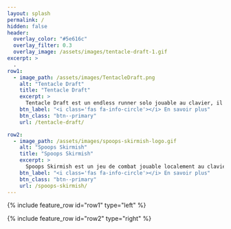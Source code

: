 ```yaml
---
layout: splash
permalink: /
hidden: false
header:
  overlay_color: "#5e616c"
  overlay_filter: 0.3
  overlay_image: /assets/images/tentacle-draft-1.gif
excerpt: >
  .
row1:
  - image_path: /assets/images/TentacleDraft.png
    alt: "Tentacle Draft"
    title: "Tentacle Draft"
    excerpt: >
      Tentacle Draft est un endless runner solo jouable au clavier, il a été réalisé du 1er au 7 janvier 2021 dans le cadre de la WeeklyGameJam #182 qui avait pour thème « Cthulu ».
    btn_label: "<i class='fas fa-info-circle'></i> En savoir plus"
    btn_class: "btn--primary"
    url: /tentacle-draft/

row2:
  - image_path: /assets/images/spoops-skirmish-logo.gif
    alt: "Spoops Skirmish"
    title: "Spoops Skirmish"
    excerpt: >
      Spoops Skirmish est un jeu de combat jouable localement au clavier, il a été réalisé du 12 au 18 mars 2021 dans le cadre de la WeeklyGameJam #192 qui avait pour thème « Objet Hanté ».
    btn_label: "<i class='fas fa-info-circle'></i> En savoir plus"
    btn_class: "btn--primary"
    url: /spoops-skirmish/
---
```


{% include feature_row id="row1" type="left" %}

{% include feature_row id="row2" type="right" %}